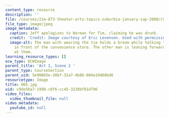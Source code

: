 ```yaml
---
content_type: resource
description: ''
file: /courses/21m-873-theater-arts-topics-suburbia-january-iap-2008/c9de58a71998c8f6cc453228bf81d796_065.jpg
file_type: image/jpeg
image_metadata:
  caption: Jeff apologizes to Norman for Tim, claiming he was drunk.
  credit: 'Credit: Image courtesy of Eric Levenson. Used with permission.'
  image-alt: The man with wearing the tie holds a broom while talking to the woman
    in front of the convenience store. The other man is leaning forward and looking
    at them.
learning_resource_types: []
ocw_type: OCWImage
parent_title: 'Act 1, Scene 2 '
parent_type: CourseSection
parent_uid: 5e90865e-30bf-32a7-4b8b-004e19d68bd6
resourcetype: Image
title: 065.jpg
uid: c9de58a7-1998-c8f6-cc45-3228bf81d796
video_files:
  video_thumbnail_file: null
video_metadata:
  youtube_id: null
---
```

